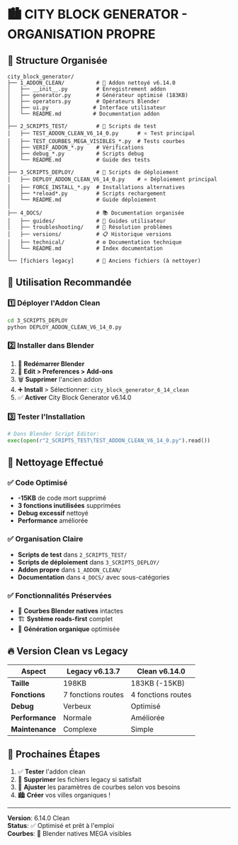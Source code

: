 # 🏙️ CITY BLOCK GENERATOR - ORGANISATION PROPRE

## 📁 **Structure Organisée**

```
city_block_generator/
├── 1_ADDON_CLEAN/          # 🧹 Addon nettoyé v6.14.0
│   ├── __init__.py         # Enregistrement addon
│   ├── generator.py        # Générateur optimisé (183KB)
│   ├── operators.py        # Opérateurs Blender
│   ├── ui.py              # Interface utilisateur
│   └── README.md          # Documentation addon
│
├── 2_SCRIPTS_TEST/         # 🧪 Scripts de test
│   ├── TEST_ADDON_CLEAN_V6_14_0.py      # ⭐ Test principal
│   ├── TEST_COURBES_MEGA_VISIBLES_*.py  # Tests courbes
│   ├── VERIF_ADDON_*.py    # Vérifications
│   ├── debug_*.py          # Scripts debug
│   └── README.md           # Guide des tests
│
├── 3_SCRIPTS_DEPLOY/       # 🚀 Scripts de déploiement
│   ├── DEPLOY_ADDON_CLEAN_V6_14_0.py    # ⭐ Déploiement principal
│   ├── FORCE_INSTALL_*.py  # Installations alternatives
│   ├── *reload*.py         # Scripts rechargement
│   └── README.md           # Guide déploiement
│
├── 4_DOCS/                 # 📚 Documentation organisée
│   ├── guides/             # 📖 Guides utilisateur
│   ├── troubleshooting/    # 🔧 Résolution problèmes
│   ├── versions/           # 📋 Historique versions
│   ├── technical/          # ⚙️ Documentation technique
│   └── README.md           # Index documentation
│
└── [fichiers legacy]       # 📂 Anciens fichiers (à nettoyer)
```

## 🎯 **Utilisation Recommandée**

### 1️⃣ **Déployer l'Addon Clean**
```bash
cd 3_SCRIPTS_DEPLOY
python DEPLOY_ADDON_CLEAN_V6_14_0.py
```

### 2️⃣ **Installer dans Blender**
1. 🔄 **Redémarrer Blender**
2. 🔧 **Edit > Preferences > Add-ons**
3. 🗑️ **Supprimer** l'ancien addon
4. ➕ **Install** > Sélectionner: `city_block_generator_6_14_clean`
5. ✅ **Activer** City Block Generator v6.14.0

### 3️⃣ **Tester l'Installation**
```python
# Dans Blender Script Editor:
exec(open(r"2_SCRIPTS_TEST\TEST_ADDON_CLEAN_V6_14_0.py").read())
```

## 🧹 **Nettoyage Effectué**

### ✅ **Code Optimisé**
- **-15KB** de code mort supprimé
- **3 fonctions inutilisées** supprimées
- **Debug excessif** nettoyé
- **Performance** améliorée

### ✅ **Organisation Claire**
- **Scripts de test** dans `2_SCRIPTS_TEST/`
- **Scripts de déploiement** dans `3_SCRIPTS_DEPLOY/`
- **Addon propre** dans `1_ADDON_CLEAN/`
- **Documentation** dans `4_DOCS/` avec sous-catégories

### ✅ **Fonctionnalités Préservées**
- 🌊 **Courbes Blender natives** intactes
- 🏗️ **Système roads-first** complet
- 🎯 **Génération organique** optimisée

## 🔥 **Version Clean vs Legacy**

| Aspect | Legacy v6.13.7 | Clean v6.14.0 |
|--------|----------------|---------------|
| **Taille** | 198KB | 183KB (-15KB) |
| **Fonctions** | 7 fonctions routes | 4 fonctions routes |
| **Debug** | Verbeux | Optimisé |
| **Performance** | Normale | Améliorée |
| **Maintenance** | Complexe | Simple |

## 🎯 **Prochaines Étapes**

1. ✅ **Tester** l'addon clean
2. 🧹 **Supprimer** les fichiers legacy si satisfait
3. 🌊 **Ajuster** les paramètres de courbes selon vos besoins
4. 🏙️ **Créer** vos villes organiques !

---
**Version**: 6.14.0 Clean  
**Status**: ✅ Optimisé et prêt à l'emploi  
**Courbes**: 🌊 Blender natives MEGA visibles
